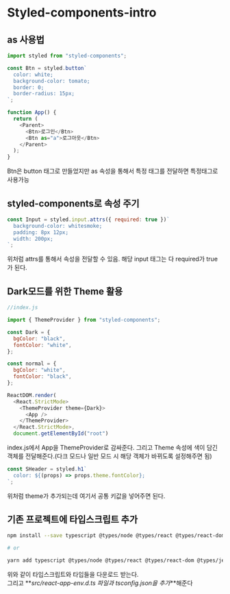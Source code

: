 # Styled-components-intro

## as 사용법

```js
import styled from "styled-components";

const Btn = styled.button`
  color: white;
  background-color: tomato;
  border: 0;
  border-radius: 15px;
`;

function App() {
  return (
    <Parent>
      <Btn>로그인</Btn>
      <Btn as="a">로그아웃</Btn>
    </Parent>
  );
}
```

Btn은 button 태그로 만들었지만 as 속성을 통해서 특정 태그를 전달하면 특정태그로 사용가능

## styled-components로 속성 주기

```js
const Input = styled.input.attrs({ required: true })`
  background-color: whitesmoke;
  padding: 8px 12px;
  width: 200px;
`;
```

위처럼 attrs를 통해서 속성을 전달할 수 있음. 해당 input 태그는 다 required가 true가 된다.

## Dark모드를 위한 Theme 활용

```js
//index.js

import { ThemeProvider } from "styled-components";

const Dark = {
  bgColor: "black",
  fontColor: "white",
};

const normal = {
  bgColor: "white",
  fontColor: "black",
};

ReactDOM.render(
  <React.StrictMode>
    <ThemeProvider theme={Dark}>
      <App />
    </ThemeProvider>
  </React.StrictMode>,
  document.getElementById("root")
```

index.js에서 App을 ThemeProvider로 감싸준다. 그리고 Theme 속성에 색이 담긴 객체를 전달해준다.(다크 모드나 일반 모드 시 해당 객체가 바뀌도록 설정해주면 됨)

```js
const SHeader = styled.h1`
  color: ${(props) => props.theme.fontColor};
`;
```

위처럼 theme가 추가되는데 여기서 공통 키값을 넣어주면 된다.

## 기존 프로젝트에 타입스크립트 추가

```bash
npm install --save typescript @types/node @types/react @types/react-dom @types/jest

# or

yarn add typescript @types/node @types/react @types/react-dom @types/jest
```

위와 같이 타입스크립트와 타입들을 다운로드 받는다.  
그리고 **_src/react-app-env.d.ts 파일과 tsconfig.json을 추가_**해준다
